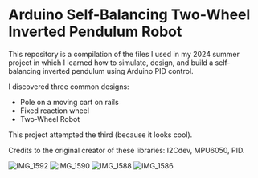 # Arduino Self-Balancing Two-Wheel Inverted Pendulum Robot
This repository is a compilation of the files I used in my 2024 summer project in which I learned how to simulate, design, and build a self-balancing inverted pendulum using Arduino PID control.

I discovered three common designs:

- Pole on a moving cart on rails
- Fixed reaction wheel
- Two-Wheel Robot

This project attempted the third (because it looks cool).

Credits to the original creator of these libraries: I2Cdev, MPU6050, PID.

![IMG_1592](https://github.com/user-attachments/assets/a101bd77-9199-456a-805a-103ba1449f2c)
![IMG_1590](https://github.com/user-attachments/assets/214f4817-e72a-4f58-a388-2e13e06f7221)
![IMG_1588](https://github.com/user-attachments/assets/78098daf-2bb1-4334-90ea-9e5261a10257)
![IMG_1586](https://github.com/user-attachments/assets/ff7ccee3-a187-455d-a92c-4919684120d5)
